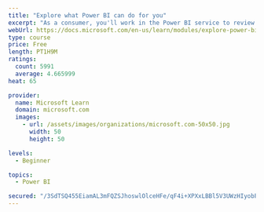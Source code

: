 ```yaml
---
title: "Explore what Power BI can do for you"
excerpt: "As a consumer, you'll work in the Power BI service to review and interact with content that has been shared with you. This module provides the foundational information that you need to work effectively in the Power BI service."
webUrl: https://docs.microsoft.com/en-us/learn/modules/explore-power-bi-service/
type: course
price: Free
length: PT1H9M
ratings:
  count: 5991
  average: 4.665999
heat: 65

provider:
  name: Microsoft Learn
  domain: microsoft.com
  images:
    - url: /assets/images/organizations/microsoft.com-50x50.jpg
      width: 50
      height: 50

levels:
  - Beginner

topics:
  - Power BI

secured: "/3SdTSQ455EiamAL3mFQZSJhoswlOlceHFe/qF4i+XPXxLBBl5V3UWzHIyobPxDEymuwnF6C8YnIn5Px02jXgQsBdhL0B5duvyVaqPB+y/0CqbxenPb6ZRrZ+GET3hiEOMMJjphWi/U2fzMAwiFnyhqgLLellmL71wUJuFKkmZb+h4/E2vW0c4bBvQ+YlkyCg/yc+sIlIvsVKLOoWPe0WzOp8k9wSrOdycRnJnHE1F8gw9JcdoO2SG8IHBhN9yIyOcDtkrB0QcqRahohlP2usIEaBJJglBWIOlhv+T51YtgY1F1nvk74FP5fIrO7tyZhcRi+Ww4I/4t5KGlBNjqcztgMRAUBRO/yAqHDah5Nr+HPucWl7xW8psL9Lru1osCANMD2NmS3u0FHJkV5jwB0NQ==;vS3d5QIhg9fcjce591bz6w=="
---
```


